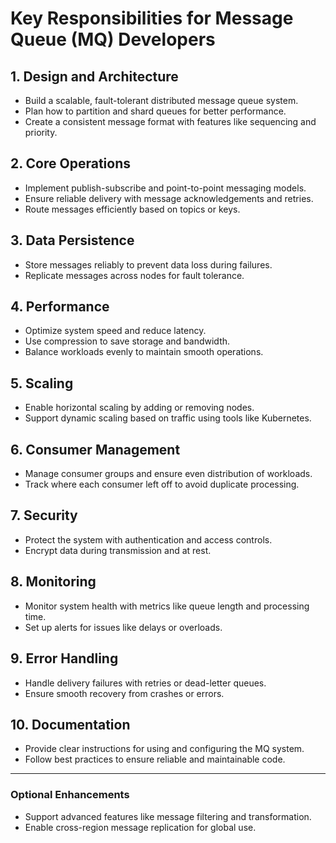 # Key Responsibilities for Message Queue (MQ) Developers

## 1. **Design and Architecture**
- Build a scalable, fault-tolerant distributed message queue system.
- Plan how to partition and shard queues for better performance.
- Create a consistent message format with features like sequencing and priority.

## 2. **Core Operations**
- Implement publish-subscribe and point-to-point messaging models.
- Ensure reliable delivery with message acknowledgements and retries.
- Route messages efficiently based on topics or keys.

## 3. **Data Persistence**
- Store messages reliably to prevent data loss during failures.
- Replicate messages across nodes for fault tolerance.

## 4. **Performance**
- Optimize system speed and reduce latency.
- Use compression to save storage and bandwidth.
- Balance workloads evenly to maintain smooth operations.

## 5. **Scaling**
- Enable horizontal scaling by adding or removing nodes.
- Support dynamic scaling based on traffic using tools like Kubernetes.

## 6. **Consumer Management**
- Manage consumer groups and ensure even distribution of workloads.
- Track where each consumer left off to avoid duplicate processing.

## 7. **Security**
- Protect the system with authentication and access controls.
- Encrypt data during transmission and at rest.

## 8. **Monitoring**
- Monitor system health with metrics like queue length and processing time.
- Set up alerts for issues like delays or overloads.

## 9. **Error Handling**
- Handle delivery failures with retries or dead-letter queues.
- Ensure smooth recovery from crashes or errors.

## 10. **Documentation**
- Provide clear instructions for using and configuring the MQ system.
- Follow best practices to ensure reliable and maintainable code.

---
### Optional Enhancements
- Support advanced features like message filtering and transformation.
- Enable cross-region message replication for global use.
